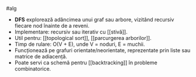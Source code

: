 #alg
- **DFS** explorează adâncimea unui graf sau arbore, vizitând recursiv fiecare nod înainte de a reveni.
- Implementare: recursiv sau iterativ cu [[stivă]].
- Util pentru: [[topological sort]], [[parcurgerea arborilor]].
- Timp de rulare: O(V + E), unde V = noduri, E = muchii.
- Funcționează pe grafuri orientate/neorientate, reprezentate prin liste sau matrice de adiacență.
- Poate servi ca schemă pentru [[backtracking]] în probleme combinatorice.

